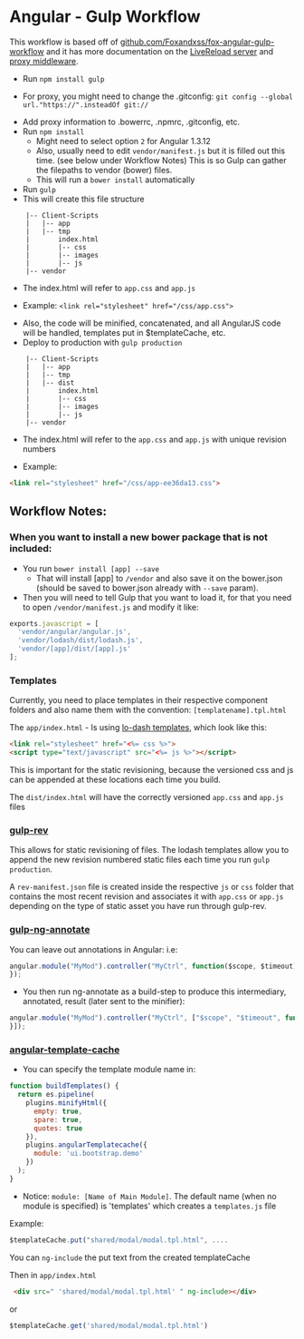 # Angular - Gulp Workflow
This workflow is based off of [github.com/Foxandxss/fox-angular-gulp-workflow](https://github.com/Foxandxss/fox-angular-gulp-workflow) and it has more documentation on the [LiveReload server](https://github.com/vohof/gulp-livereload) and [proxy middleware](https://github.com/andrewrk/connect-proxy).

+ Run `npm install gulp`
 - For proxy, you might need to change the .gitconfig: `git config --global url."https://".insteadOf git://`

+ Add proxy information to .bowerrc, .npmrc, .gitconfig, etc.
+ Run `npm install`
	* Might need to select option `2` for Angular 1.3.12
	* Also, usually need to edit `vendor/manifest.js` but it is filled out this time. (see below under Workflow Notes) This is so Gulp can gather the filepaths to vendor (bower) files.
	* This will run a `bower install` automatically
+ Run `gulp`
+ This will create this file structure
```
    |-- Client-Scripts
    |   |-- app
    |   |-- tmp
    |       index.html	
    |       |-- css
    |       |-- images
    |       |-- js
    |-- vendor  

```
+ The index.html will refer to `app.css` and `app.js`
- Example: ```<link rel="stylesheet" href="/css/app.css">``` 	
+ Also, the code will be minified, concatenated, and all AngularJS code will be handled, templates put in $templateCache, etc.
+  Deploy to production with `gulp production`
```
    |-- Client-Scripts
    |   |-- app
    |   |-- tmp
    |   |-- dist
    |       index.html	
    |       |-- css
    |       |-- images
    |       |-- js
    |-- vendor  
```
+ The index.html will refer to the `app.css` and `app.js` with unique revision numbers
- Example: 
 ```html
 <link rel="stylesheet" href="/css/app-ee36da13.css">
``` 	

## Workflow Notes:
### When you want to install a new bower package that is not included:

+ You run `bower install [app] --save`
	* That will install [app] to `/vendor` and also save it on the bower.json (should be saved to bower.json already with `--save` param).
+ Then you will need to tell Gulp that you want to load it, for that you need to open `/vendor/manifest.js` and modify it like:
```javascript
exports.javascript = [
  'vendor/angular/angular.js',
  'vendor/lodash/dist/lodash.js',
  'vendor/[app]/dist/[app].js'
];
```
### Templates
Currently, you need to place templates in their respective component folders and also name them with the convention: `[templatename].tpl.html`

The `app/index.html` - Is using [lo-dash templates](https://github.com/sindresorhus/gulp-template), which look like this:

``` html	
<link rel="stylesheet" href="<%= css %>">
<script type="text/javascript" src="<%= js %>"></script>
```
This is important for the static revisioning, because the versioned css and js can be appended at these locations each time you build.

The `dist/index.html` will have the correctly versioned `app.css` and `app.js` files
### [gulp-rev](https://github.com/sindresorhus/gulp-rev)

This allows for static revisioning of files.  The lodash templates allow you to append the new revision numbered static files each time you run `gulp production`.

A `rev-manifest.json` file is created inside the respective `js` or `css` folder that contains the most recent revision and associates it with `app.css` or `app.js` depending on the type of static asset you have run through gulp-rev.

### [gulp-ng-annotate](https://github.com/Kagami/gulp-ng-annotate)

You can leave out annotations in Angular:
i.e:
``` javascript
angular.module("MyMod").controller("MyCtrl", function($scope, $timeout) {
});
```
+ You then run ng-annotate as a build-step to produce this intermediary, annotated, result (later sent to the minifier):
``` javascript
angular.module("MyMod").controller("MyCtrl", ["$scope", "$timeout", function($scope, $timeout) {
}]);
```

### [angular-template-cache](https://github.com/miickel/gulp-angular-templatecache)
+ You can specify the template module name in:
``` javascript
function buildTemplates() {
  return es.pipeline(
    plugins.minifyHtml({
      empty: true,
      spare: true,
      quotes: true
    }),
    plugins.angularTemplatecache({
      module: 'ui.bootstrap.demo'
    })
  );
}
```

+ Notice: `module: [Name of Main Module]`. The default name (when no module is specified) is 'templates' which creates a `templates.js` file

Example:
``` javascript
$templateCache.put("shared/modal/modal.tpl.html", ....
```
You can `ng-include` the put text from the created templateCache


Then in `app/index.html`
``` html
 <div src=" 'shared/modal/modal.tpl.html' " ng-include></div>  
```
 or
 ``` javascript
 $templateCache.get('shared/modal/modal.tpl.html')
```
